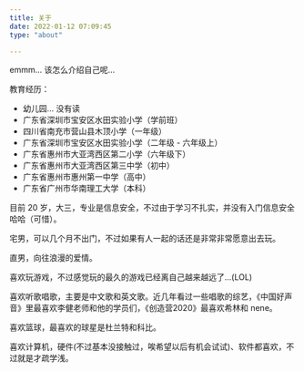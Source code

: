 ```yaml
---
title: 关于
date: 2022-01-12 07:09:45
type: "about"

---
```


emmm... 该怎么介绍自己呢...

教育经历：
- 幼儿园... 没有读
- 广东省深圳市宝安区水田实验小学（学前班）
- 四川省南充市营山县木顶小学（一年级）
- 广东省深圳市宝安区水田实验小学（二年级 - 六年级上）
- 广东省惠州市大亚湾西区第二小学（六年级下）
- 广东省惠州市大亚湾西区第三中学（初中）
- 广东省惠州市惠州第一中学（高中）
- 广东省广州市华南理工大学（本科）

目前 20 岁，大三，专业是信息安全，不过由于学习不扎实，并没有入门信息安全哈哈（可惜）。

宅男，可以几个月不出门，不过如果有人一起的话还是非常非常愿意出去玩。

直男，向往浪漫的爱情。

喜欢玩游戏，不过感觉玩的最久的游戏已经离自己越来越远了...(LOL)

喜欢听歌唱歌，主要是中文歌和英文歌。近几年看过一些唱歌的综艺，《中国好声音》里最喜欢李健老师和他的学员们，《创造营2020》最喜欢希林和 nene。

喜欢篮球，最喜欢的球星是杜兰特和科比。

喜欢计算机，硬件(不过基本没接触过，唉希望以后有机会试试)、软件都喜欢，不过就是才疏学浅。

